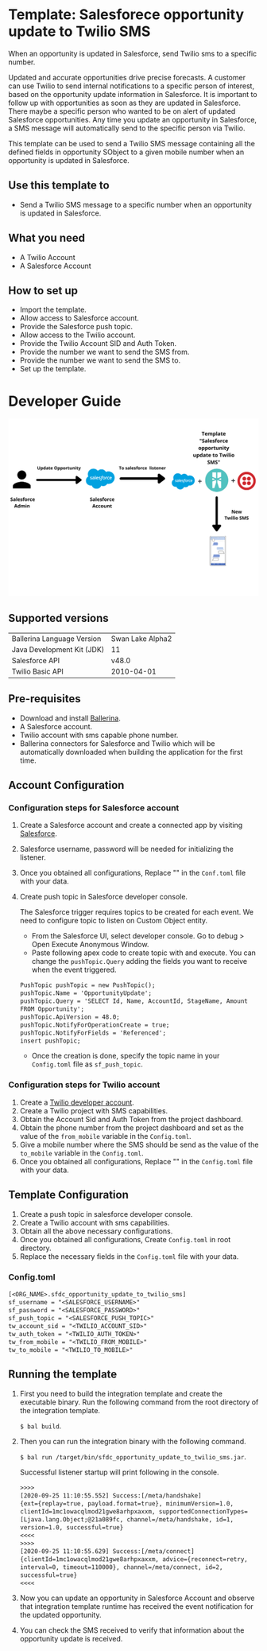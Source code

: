 # Template: Salesforece opportunity update to Twilio SMS

When an opportunity is updated in Salesforce, send Twilio sms to a specific number.

Updated and accurate opportunities drive precise forecasts. A customer can use Twilio to send internal notifications to a specific person of interest, based on the opportunity update information in Salesforce. 
It is important to follow up with opportunities as soon as they are updated in Salesforce. There maybe a specific person who wanted to be on 
alert of updated Salesforce opportunities. Any time you update an opportunity in Salesforce, a SMS message will automatically send to 
the specific person via Twilio.

This template can be used to send a Twilio SMS message containing all 
the defined fields in opportunity SObject to a given mobile number when an opportunity is updated in Salesforce.

## Use this template to
- Send a Twilio SMS message to a specific number when an opportunity is updated in Salesforce.

## What you need
- A Twilio Account
- A Salesforce Account

## How to set up
- Import the template.
- Allow access to Salesforce account.
- Provide the Salesforce push topic.
- Allow access to the Twilio account.
- Provide the Twilio Account SID and Auth Token.
- Provide the number we want to send the SMS from.
- Provide the number we want to send the SMS to.
- Set up the template. 

# Developer Guide

<p align="center">
<img src="./docs/images/template_flow.png?raw=true" alt="Github-Slack Integration template overview"/>
</p>

## Supported versions

<table>
  <tr>
   <td>Ballerina Language Version
   </td>
   <td>Swan Lake Alpha2
   </td>
  </tr>
  <tr>
   <td>Java Development Kit (JDK) 
   </td>
   <td>11
   </td>
  </tr>
  <tr>
   <td>Salesforce API 
   </td>
   <td>v48.0
   </td>
  </tr>
  <tr>
   <td>Twilio Basic API
   </td>
   <td>2010-04-01
   </td>
  </tr>
</table>


## Pre-requisites
* Download and install [Ballerina](https://ballerinalang.org/downloads/).
* A Salesforce account.
* Twilio account with sms capable phone number.
* Ballerina connectors for Salesforce and Twilio which will be automatically downloaded when building the application for the first time.


## Account Configuration

### Configuration steps for Salesforce account
1. Create a Salesforce account and create a connected app by visiting [Salesforce](https://www.salesforce.com). 
2. Salesforce username, password will be needed for initializing the listener. 
3. Once you obtained all configurations, Replace "" in the `Conf.toml` file with your data.
4. Create push topic in Salesforce developer console.

    The Salesforce trigger requires topics to be created for each event. We need to configure topic to listen on Custom Object entity.

    * From the Salesforce UI, select developer console. Go to debug > Open Execute Anonymous Window. 
    * Paste following apex code to create topic with <OpportunityUpdate> and execute. You can change the `pushTopic.Query` adding the fields you want to receive when the event triggered.
    ```apex
    PushTopic pushTopic = new PushTopic();
    pushTopic.Name = 'OpportunityUpdate';
    pushTopic.Query = 'SELECT Id, Name, AccountId, StageName, Amount FROM Opportunity';
    pushTopic.ApiVersion = 48.0;
    pushTopic.NotifyForOperationCreate = true;
    pushTopic.NotifyForFields = 'Referenced';
    insert pushTopic;
    ```
    * Once the creation is done, specify the topic name in your `Config.toml` file as `sf_push_topic`.

### Configuration steps for Twilio account

1. Create a [Twilio developer account](https://www.twilio.com/). 
2. Create a Twilio project with SMS capabilities.
3. Obtain the Account Sid and Auth Token from the project dashboard.
4. Obtain the phone number from the project dashboard and set as the value of the `from_mobile` variable in the `Config.toml`.
5. Give a mobile number where the SMS should be send as the value of the `to_mobile` variable in the `Config.toml`.
6. Once you obtained all configurations, Replace "" in the `Config.toml` file with your data.

## Template Configuration

1. Create a push topic in salesforce developer console.
2. Create a Twilio account with sms capabilities.
3. Obtain all the above necessary configurations.
4. Once you obtained all configurations, Create `Config.toml` in root directory.
5. Replace the necessary fields in the `Config.toml` file with your data.

### Config.toml 

```
[<ORG_NAME>.sfdc_opportunity_update_to_twilio_sms]
sf_username = "<SALESFORCE_USERNAME>"  
sf_password = "<SALESFORCE_PASSWORD>"  
sf_push_topic = "<SALESFORCE_PUSH_TOPIC>"  
tw_account_sid = "<TWILIO_ACCOUNT_SID>"  
tw_auth_token = "<TWILIO_AUTH_TOKEN>"  
tw_from_mobile = "<TWILIO_FROM_MOBILE>"  
tw_to_mobile = "<TWILIO_TO_MOBILE>"    
```

## Running the template

1. First you need to build the integration template and create the executable binary. Run the following command from the root directory of the integration template. 

    `$ bal build`. 

2. Then you can run the integration binary with the following command. 

    `$ bal run /target/bin/sfdc_opportunity_update_to_twilio_sms.jar`. 

    Successful listener startup will print following in the console.
    ```
    >>>>
    [2020-09-25 11:10:55.552] Success:[/meta/handshake]
    {ext={replay=true, payload.format=true}, minimumVersion=1.0, clientId=1mc1owacqlmod21gwe8arhpxaxxm, supportedConnectionTypes=[Ljava.lang.Object;@21a089fc, channel=/meta/handshake, id=1, version=1.0, successful=true}
    <<<<
    >>>>
    [2020-09-25 11:10:55.629] Success:[/meta/connect]
    {clientId=1mc1owacqlmod21gwe8arhpxaxxm, advice={reconnect=retry, interval=0, timeout=110000}, channel=/meta/connect, id=2, successful=true}
    <<<<
    ```

3. Now you can update an opportunity in Salesforce Account and observe that integration template runtime has received the event notification for the updated opportunity.

4. You can check the SMS received to verify that information about the opportunity update is received. 
